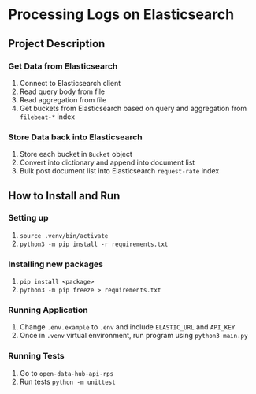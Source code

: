 # Processing Logs on Elasticsearch

## Project Description

### Get Data from Elasticsearch

1. Connect to Elasticsearch client
2. Read query body from file
3. Read aggregation from file
4. Get buckets from Elasticsearch based on query and aggregation from `filebeat-*` index

### Store Data back into Elasticsearch

1. Store each bucket in `Bucket` object
2. Convert into dictionary and append into document list
3. Bulk post document list into Elasticsearch `request-rate` index

## How to Install and Run

### Setting up

1. `source .venv/bin/activate`
2. `python3 -m pip install -r requirements.txt`

### Installing new packages

1. `pip install <package>`
2. `python3 -m pip freeze > requirements.txt`

### Running Application

1. Change `.env.example` to `.env` and include `ELASTIC_URL` and `API_KEY`
2. Once in `.venv` virtual environment, run program using `python3 main.py`

### Running Tests

1. Go to `open-data-hub-api-rps`
2. Run tests `python -m unittest`

